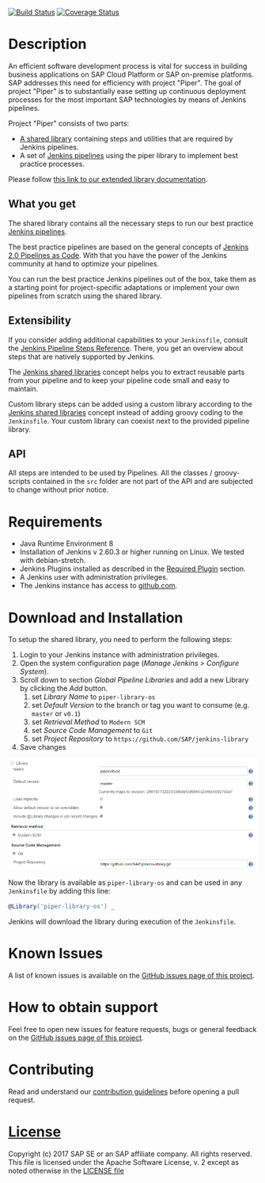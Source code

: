 [![Build Status](https://travis-ci.org/SAP/jenkins-library.svg?branch=master)](https://travis-ci.org/SAP/jenkins-library)
[![Coverage Status](https://coveralls.io/repos/github/SAP/jenkins-library/badge.svg?branch=master)](https://coveralls.io/github/SAP/jenkins-library?branch=master)

# Description

An efficient software development process is vital for success in building
business applications on SAP Cloud Platform or SAP on-premise platforms. SAP
addresses this need for efficiency with project "Piper". The goal of project
"Piper" is to substantially ease setting up continuous deployment processes for
the most important SAP technologies by means of Jenkins pipelines.

Project "Piper" consists of two parts:

* [A shared library][piper-library] containing steps and utilities that are
  required by Jenkins pipelines.
* A set of [Jenkins pipelines][piper-pipelines] using the piper library to
  implement best practice processes.

Please follow [this link to our extended library documentation][piper-library-pages].

## What you get

The shared library contains all the necessary steps to run our best practice
[Jenkins pipelines][piper-pipelines].

The best practice pipelines are based on the general concepts of [Jenkins 2.0
Pipelines as Code][jenkins-doc-pipelines].  With that you have the power of the
Jenkins community at hand to optimize your pipelines.

You can run the best practice Jenkins pipelines out of the box, take them as a
starting point for project-specific adaptations or implement your own pipelines
from scratch using the shared library.

## Extensibility

If you consider adding additional capabilities to your `Jenkinsfile`, consult
the [Jenkins Pipeline Steps Reference][jenkins-doc-steps]. There, you get an
overview about steps that are natively supported by Jenkins.

The [Jenkins shared libraries][jenkins-doc-libraries] concept helps you to
extract reusable parts from your pipeline and to keep your pipeline code small
and easy to maintain.

Custom library steps can be added using a custom library according to the
[Jenkins shared libraries][jenkins-doc-libraries] concept instead of adding
groovy coding to the `Jenkinsfile`. Your custom library can coexist next to the
provided pipeline library.

## API

All steps are intended to be used by Pipelines. All the classes / groovy-scripts
contained in the `src` folder are not part of the API and are subjected to change
without prior notice.

# Requirements

* Java Runtime Environment 8
* Installation of Jenkins v 2.60.3 or higher running on Linux. We tested with
  debian-stretch.
* Jenkins Plugins installed as described in the [Required
  Plugin][piper-library-pages-plugins] section.
* A Jenkins user with administration privileges.
* The Jenkins instance has access to [github.com][github].

# Download and Installation

To setup the shared library, you need to perform the following steps:

1. Login to your Jenkins instance with administration privileges.
1. Open the system configuration page (*Manage Jenkins > Configure System*).
1. Scroll down to section *Global Pipeline Libraries* and add a new Library by
   clicking the *Add* button.
    1. set *Library Name* to `piper-library-os`
    1. set *Default Version* to the branch or tag you want to consume (e.g.
       `master` or `v0.1`)
    1. set *Retrieval Method* to `Modern SCM`
    1. set *Source Code Management* to `Git`
    1. set *Project Repository* to `https://github.com/SAP/jenkins-library`
1. Save changes

![Library Setup](./documentation/docs/images/setupInJenkins.png)

Now the library is available as `piper-library-os` and can be used in any
`Jenkinsfile` by adding this line:

```groovy
@Library('piper-library-os') _
```

Jenkins will download the library during execution of the `Jenkinsfile`.

# Known Issues

A list of known issues is available on the [GitHub issues page of this
project][piper-library-issues].

# How to obtain support

Feel free to open new issues for feature requests, bugs or general feedback on
the [GitHub issues page of this project][piper-library-issues].

# Contributing

Read and understand our [contribution guidelines][piper-library-contribution]
before opening a pull request.

# [License][piper-library-license]

Copyright (c) 2017 SAP SE or an SAP affiliate company. All rights reserved.
This file is licensed under the Apache Software License, v. 2 except as noted
otherwise in the [LICENSE file][piper-library-license]

[github]: https://github.com
[piper-library]: https://github.com/SAP/jenkins-library
[piper-pipelines]: https://github.com/SAP/jenkins-pipelines
[piper-library-pages]: https://sap.github.io/jenkins-library
[piper-library-pages-plugins]: https://sap.github.io/jenkins-library/jenkins/requiredPlugins
[piper-library-issues]: https://github.com/SAP/jenkins-library/issues
[piper-library-license]: ./LICENSE
[piper-library-contribution]: .github/CONTRIBUTING.md
[jenkins-doc-pipelines]: https://jenkins.io/solutions/pipeline
[jenkins-doc-libraries]: https://jenkins.io/doc/book/pipeline/shared-libraries
[jenkins-doc-steps]: https://jenkins.io/doc/pipeline/steps
[jenkins-plugin-sharedlibs]: https://wiki.jenkins-ci.org/display/JENKINS/Pipeline+Shared+Groovy+Libraries+Plugin
